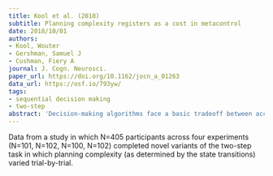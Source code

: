 ```yaml
---
title: Kool et al. (2018)
subtitle: Planning complexity registers as a cost in metacontrol
date: 2018/10/01
authors:
- Kool, Wouter
- Gershman, Samuel J
- Cushman, Fiery A
journal: J. Cogn. Neurosci.
paper_url: https://doi.org/10.1162/jocn_a_01263
data_url: https://osf.io/793yw/
tags:
- sequential decision making
- two-step
abstract: 'Decision-making algorithms face a basic tradeoff between accuracy and effort (i.e., computational demands). It is widely agreed that humans can choose between multiple decision-making processes that embody different solutions to this tradeoff: Some are computationally cheap but inaccurate, whereas others are computationally expensive but accurate. Recent progress in understanding this tradeoff has been catalyzed by formalizing it in terms of model-free (i.e., habitual) versus model-based (i.e., planning) approaches to reinforcement learning. Intuitively, if two tasks offer the same rewards for accuracy but one of them is much more demanding, we might expect people to rely on habit more in the difficult task: Devoting significant computation to achieve slight marginal accuracy gains would not be worth it. We test and verify this prediction in a sequential reinforcement learning task. Because our paradigm is amenable to formal analysis, it contributes to the development of a computational model of how people balance the costs and benefits of different decision-making processes in a task-specific manner; in other words, how we decide when hard thinking is worth it.'
---
```


Data from a study in which N=405 participants across four experiments (N=101, N=102, N=100, N=102) completed novel variants of the two-step task in which planning complexity (as determined by the state transitions) varied trial-by-trial.
